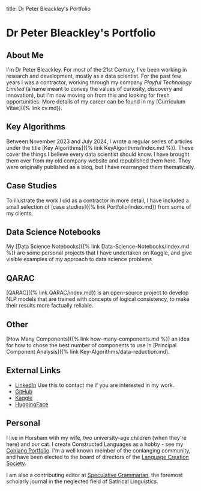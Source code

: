 title: Dr Peter Bleackley's Portfolio
# Dr Peter Bleackley's Portfolio

## About Me

I'm Dr Peter Bleackley. For most of the 21st Century, I've been working in research and development, mostly as a data scientist. For the past few years I was a contractor, working through my company *Playful Technology Limited* (a name meant to convey the values of curiosity, discovery and innovation), but I'm now moving on from this and looking for fresh opportunities. More details of my career can be found in my [Curriculum Vitae]({% link cv.md}).

## Key Algorithms
Between November 2023 and July 2024, I wrote a regular series of articles under the title [Key Algorithms]({% link KeyAlgorithms/index.md %}). These cover the things I believe every data scientist should know. I have brought them over from my old company website and republished them here. They were originally published as a blog, but I have rearranged them thematically.

## Case Studies

To illustrate the work I did as a contractor in more detail, I have included a small selection of [case studies]({% link Portfolio/index.md}) from some of my clients.

## Data Science Notebooks

My [Data Science Notebooks]({% link Data-Science-Notebooks/index.md %}) are some personal projects that I have undertaken on Kaggle, and give visible examples of my approach to data science problems

## QARAC

[QARAC]({% link QARAC/index.md}) is an open-source project to develop NLP models that are trained with concepts of logical consistency, to make their results more factually reliable.

## Other
[How Many Components]({% link how-many-components.md %}) an idea for how to chose the best number of components to use in [Principal Component Analysis]({% link  Key-Algorithms/data-reduction.md).

## External Links
* [LinkedIn](https://www.linkedin.com/in/peterjbleackley) Use this to contact me if you are interested in my work.
* [GitHub](https://github.com/PeteBleackley)
* [Kaggle](https://www.kaggle.com/petebleackley)
* [HuggingFace](https://huggingface.co/PeteBleackley)

## Personal

I live in Horsham with my wife, two university-age children (when they're here) and our cat. I create Constructed Languages as a hobby - see my [Conlang Portfolio](https://petebleackley.conlang.org/). I'm a well known member of the conlanging community, and have been elected to the board of directors of the [Language Creation Society](https://conlang.org/).

I am also a contributing editor at [Speculative Grammarian](https://specgram.com), the foremost scholarly journal in the neglected field of Satirical Linguistics.




